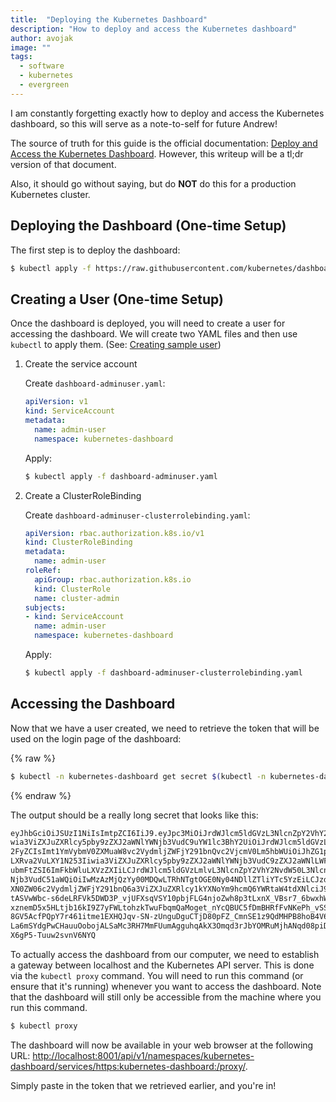 ```yaml
---
title:  "Deploying the Kubernetes Dashboard"
description: "How to deploy and access the Kubernetes dashboard"
author: avojak
image: ""
tags:
  - software
  - kubernetes
  - evergreen
---
```


I am constantly forgetting exactly how to deploy and access the Kubernetes dashboard, so this will serve as a note-to-self for future Andrew!

The source of truth for this guide is the official documentation: [Deploy and Access the Kubernetes Dashboard](https://kubernetes.io/docs/tasks/access-application-cluster/web-ui-dashboard/). However, this writeup will be a tl;dr version of that document.

Also, it should go without saying, but do **NOT** do this for a production Kubernetes cluster.

## Deploying the Dashboard (One-time Setup)

The first step is to deploy the dashboard:

```bash
$ kubectl apply -f https://raw.githubusercontent.com/kubernetes/dashboard/v2.4.0/aio/deploy/recommended.yaml
```

## Creating a User (One-time Setup)

Once the dashboard is deployed, you will need to create a user for accessing the dashboard. We will create two YAML files and then use `kubectl` to apply them. (See: [Creating sample user](https://github.com/kubernetes/dashboard/blob/master/docs/user/access-control/creating-sample-user.md))

1. Create the service account

    Create `dashboard-adminuser.yaml`:

    ```yaml
    apiVersion: v1
    kind: ServiceAccount
    metadata:
      name: admin-user
      namespace: kubernetes-dashboard
    ```

    Apply:

    ```bash
    $ kubectl apply -f dashboard-adminuser.yaml
    ```

2. Create a ClusterRoleBinding

    Create `dashboard-adminuser-clusterrolebinding.yaml`:

    ```yaml
    apiVersion: rbac.authorization.k8s.io/v1
    kind: ClusterRoleBinding
    metadata:
      name: admin-user
    roleRef:
      apiGroup: rbac.authorization.k8s.io
      kind: ClusterRole
      name: cluster-admin
    subjects:
    - kind: ServiceAccount
      name: admin-user
      namespace: kubernetes-dashboard
    ```

    Apply:

    ```bash
    $ kubectl apply -f dashboard-adminuser-clusterrolebinding.yaml
    ```

## Accessing the Dashboard

Now that we have a user created, we need to retrieve the token that will be used on the login page of the dashboard:

{% raw %}
```bash
$ kubectl -n kubernetes-dashboard get secret $(kubectl -n kubernetes-dashboard get sa/admin-user -o jsonpath="{.secrets[0].name}") -o go-template="{{.data.token | base64decode}}"
```
{% endraw %}

The output should be a really long secret that looks like this:

```bash
eyJhbGciOiJSUzI1NiIsImtpZCI6IiJ9.eyJpc3MiOiJrdWJlcm5ldGVzL3NlcnZpY2VhY2NvdW50Ii\
wia3ViZXJuZXRlcy5pby9zZXJ2aWNlYWNjb3VudC9uYW1lc3BhY2UiOiJrdWJlcm5ldGVzLWRhc2hib\
2FyZCIsImt1YmVybmV0ZXMuaW8vc2VydmljZWFjY291bnQvc2VjcmV0Lm5hbWUiOiJhZG1pbi11c2Vy\
LXRva2VuLXY1N253Iiwia3ViZXJuZXRlcy5pby9zZXJ2aWNlYWNjb3VudC9zZXJ2aWNlLWFjY291bnQ\
ubmFtZSI6ImFkbWluLXVzZXIiLCJrdWJlcm5ldGVzLmlvL3NlcnZpY2VhY2NvdW50L3NlcnZpY2UtYW\
Njb3VudC51aWQiOiIwMzAzMjQzYy00MDQwLTRhNTgtOGE0Ny04NDllZTliYTc5YzEiLCJzdWIiOiJze\
XN0ZW06c2VydmljZWFjY291bnQ6a3ViZXJuZXRlcy1kYXNoYm9hcmQ6YWRtaW4tdXNlciJ9.Z2JrQli\
tASVwWbc-s6deLRFVk5DWD3P_vjUFXsqVSY10pbjFLG4njoZwh8p3tLxnX_VBsr7_6bwxhWSYChp9hw\
xznemD5x5HLtjb16kI9Z7yFWLtohzkTwuFbqmQaMoget_nYcQBUC5fDmBHRfFvNKePh_vSSb2h_aYXa\
8GV5AcfPQpY7r461itme1EXHQJqv-SN-zUnguDguCTjD80pFZ_CmnSE1z9QdMHPB8hoB4V68gtswR1V\
La6mSYdgPwCHauuOobojALSaMc3RH7MmFUumAgguhqAkX3Omqd3rJbYOMRuMjhANqd08piDC3aIabIN\
X6gP5-Tuuw2svnV6NYQ
```

To actually access the dashboard from our computer, we need to establish a gateway between localhost and the Kubernetes API server. This is done via
the `kubectl proxy` command. You will need to run this command (or ensure that it's running) whenever you want to access the dashboard. Note that the
dashboard will still only be accessible from the machine where you run this command.

```bash
$ kubectl proxy
```

The dashboard will now be available in your web browser at the following URL: [http://localhost:8001/api/v1/namespaces/kubernetes-dashboard/services/https:kubernetes-dashboard:/proxy/](http://localhost:8001/api/v1/namespaces/kubernetes-dashboard/services/https:kubernetes-dashboard:/proxy/).

Simply paste in the token that we retrieved earlier, and you're in!